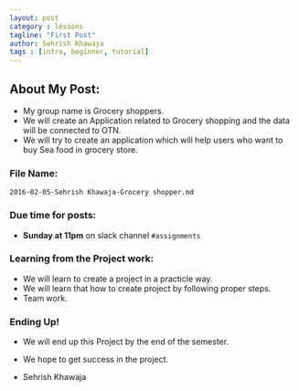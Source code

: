 ```yaml
---
layout: post
category : lessons
tagline: "First Post"
author: Sehrish Khawaja
tags : [intro, beginner, tutorial]
---
```


## About My Post:
- My group name is Grocery shoppers.
- We will create an Application related to Grocery shopping and the data will be connected to OTN.
- We will try to create an application which will help users who want to buy Sea food in grocery store.


### File Name:

`2016-02-05-Sehrish Khawaja-Grocery shopper.md`


### Due time for posts:
- __Sunday at 11pm__ on slack channel `#assignments`


### Learning from the Project work:
- We will learn to create a project in a practicle way.
- We will learn that how to create project by following proper steps.
- Team work.

### Ending Up!
- We will end up this Project by the end of the semester.
- We hope to get success in the project.



- Sehrish Khawaja
